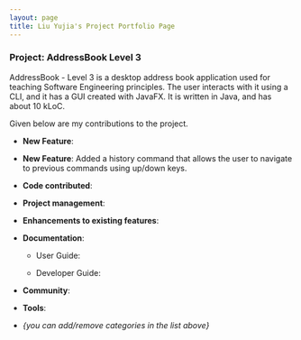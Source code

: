 ```yaml
---
layout: page
title: Liu Yujia's Project Portfolio Page
---
```


### Project: AddressBook Level 3

AddressBook - Level 3 is a desktop address book application used for teaching Software Engineering principles. The user interacts with it using a CLI, and it has a GUI created with JavaFX. It is written in Java, and has about 10 kLoC.

Given below are my contributions to the project.

* **New Feature**: 

* **New Feature**: Added a history command that allows the user to navigate to previous commands using up/down keys.

* **Code contributed**: 

* **Project management**:
    

* **Enhancements to existing features**:
   

* **Documentation**:
    * User Guide:
       
    * Developer Guide:
        

* **Community**:
    

* **Tools**:


* _{you can add/remove categories in the list above}_
